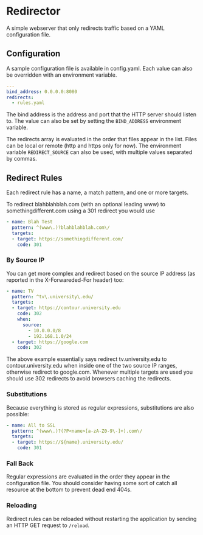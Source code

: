 Redirector
==========

A simple webserver that only redirects traffic based on a YAML configuration
file.


## Configuration

A sample configuration file is available in config.yaml. Each value
can also be overridden with an environment variable.

```yaml
---
bind_address: 0.0.0.0:8080
redirects:
  - rules.yaml
```

The bind address is the address and port that the HTTP server should listen to.
The value can also be set by setting the `BIND_ADDRESS` environment variable.

The redirects array is evaluated in the order that files appear in the list.
Files can be local or remote (http and https only for now). The environment
variable `REDIRECT_SOURCE` can also be used, with multiple values separated
by commas.


## Redirect Rules

Each redirect rule has a name, a match pattern, and one or more targets.

To redirect blahblahblah.com (with an optional leading www) to
somethingdifferent.com using a 301 redirect you would use
```yaml
- name: Blah Test
  pattern: ^(www\.)?blahblahblah.com\/
  targets:
  - target: https://somethingdifferent.com/
    code: 301
```

### By Source IP

You can get more complex and redirect based on the source IP address (as
reported in the X-Forwareded-For header) too:
```yaml
- name: TV
  pattern: ^tv\.university\.edu/
  targets:
  - target: https://contour.university.edu
    code: 302
    when:
      source:
        - 10.0.0.0/8
        - 192.168.1.0/24
  - target: https://google.com
    code: 302
```

The above example essentially says redirect tv.university.edu to
contour.university.edu when inside one of the two source IP ranges, otherwise
redirect to google.com. Whenever multiple targets are used you should use
302 redirects to avoid browsers caching the redirects.

### Substitutions

Because everything is stored as regular expressions, substitutions are also
possible:
```yaml
- name: All to SSL
  pattern: ^(www\.)?(?P<name>[a-zA-Z0-9\-]+).com\/
  targets:
  - target: https://${name}.university.edu/
    code: 301
```

### Fall Back

Regular expressions are evaluated in the order they appear in the configuration
file. You should consider having some sort of catch all resource at the bottom
to prevent dead end 404s.

### Reloading

Redirect rules can be reloaded without restarting the application by sending
an HTTP GET request to `/reload`.
